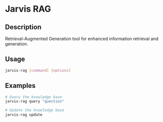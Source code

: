 # Jarvis RAG

## Description
Retrieval-Augmented Generation tool for enhanced information retrieval and generation.

## Usage
```bash
jarvis-rag [command] [options]
```

## Examples
```bash
# Query the knowledge base
jarvis-rag query "question"

# Update the knowledge base
jarvis-rag update
```
